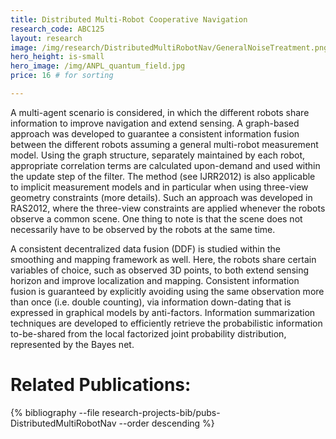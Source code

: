 ```yaml
---
title: Distributed Multi-Robot Cooperative Navigation
research_code: ABC125
layout: research
image: /img/research/DistributedMultiRobotNav/GeneralNoiseTreatment.png
hero_height: is-small
hero_image: /img/ANPL_quantum_field.jpg 
price: 16 # for sorting 

---
```


A multi-agent scenario is considered, in which the different robots share information to improve navigation and extend sensing. A graph-based approach was developed to guarantee a consistent information fusion between the different robots assuming a general multi-robot measurement model. Using the graph structure, separately maintained by each robot, appropriate correlation terms are calculated upon-demand and used within the update step of the filter. The method (see IJRR2012) is also applicable to implicit measurement models and in particular when using three-view geometry constraints (more details). Such an approach was developed in RAS2012, where the three-view constraints are applied whenever the robots observe a common scene. One thing to note is that the scene does not necessarily have to be observed by the robots at the same time.

A consistent decentralized data fusion (DDF) is studied within the smoothing and mapping framework as well. Here, the robots share certain variables of choice, such as observed 3D points, to both extend sensing horizon and improve localization and mapping. Consistent information fusion is guaranteed by explicitly avoiding using the same observation more than once (i.e. double counting), via information down-dating that is expressed in graphical models by anti-factors. Information summarization techniques are developed to efficiently retrieve the probabilistic information to-be-shared from the local factorized joint probability distribution, represented by the Bayes net.

# Related Publications: 
{% bibliography --file research-projects-bib/pubs-DistributedMultiRobotNav --order descending %}

